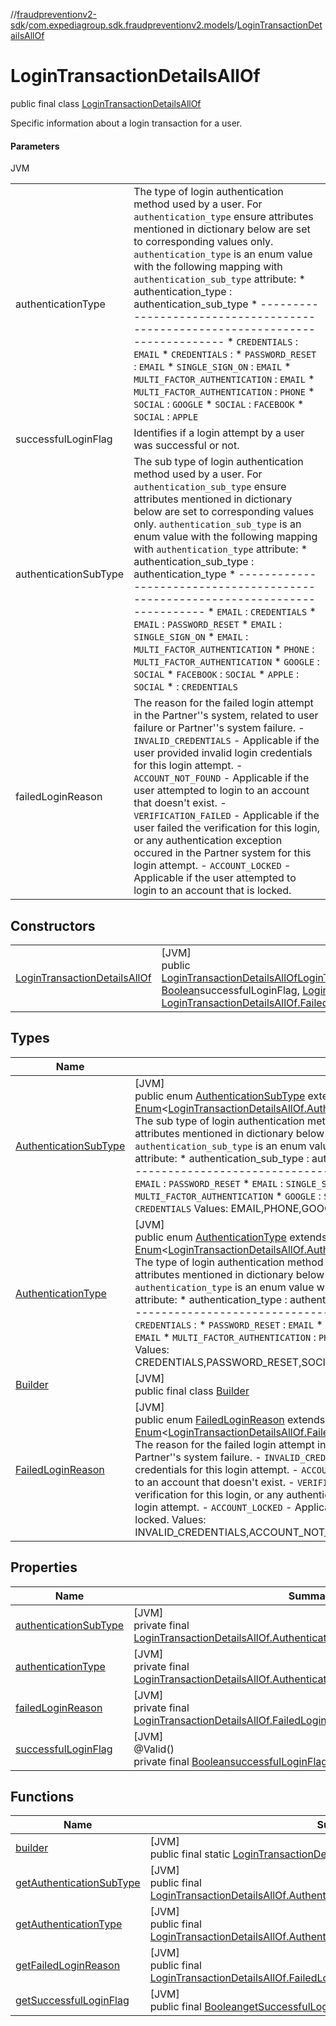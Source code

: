 //[fraudpreventionv2-sdk](../../../index.md)/[com.expediagroup.sdk.fraudpreventionv2.models](../index.md)/[LoginTransactionDetailsAllOf](index.md)

# LoginTransactionDetailsAllOf

public final class [LoginTransactionDetailsAllOf](index.md)

Specific information about a login transaction for a user.

#### Parameters

JVM

| | |
|---|---|
| authenticationType | The type of login authentication method used by a user. For `authentication_type` ensure attributes mentioned in dictionary below are set to corresponding values only. `authentication_type` is an enum value with the following mapping with `authentication_sub_type` attribute: *       authentication_type       :     authentication_sub_type * ------------------------------------------------------------------------------- * `CREDENTIALS`                         : `EMAIL` * `CREDENTIALS`                         : * `PASSWORD_RESET`                      : `EMAIL` * `SINGLE_SIGN_ON`                      : `EMAIL` * `MULTI_FACTOR_AUTHENTICATION`         : `EMAIL` * `MULTI_FACTOR_AUTHENTICATION`         : `PHONE` * `SOCIAL`                              : `GOOGLE` * `SOCIAL`                              : `FACEBOOK` * `SOCIAL`                              : `APPLE` |
| successfulLoginFlag | Identifies if a login attempt by a user was successful or not. |
| authenticationSubType | The sub type of login authentication method used by a user. For `authentication_sub_type` ensure attributes mentioned in dictionary below are set to corresponding values only. `authentication_sub_type` is an enum value with the following mapping with `authentication_type` attribute: *       authentication_sub_type   :     authentication_type * ------------------------------------------------------------------------------- * `EMAIL`                               : `CREDENTIALS` * `EMAIL`                               : `PASSWORD_RESET` * `EMAIL`                               : `SINGLE_SIGN_ON` * `EMAIL`                               : `MULTI_FACTOR_AUTHENTICATION` * `PHONE`                               : `MULTI_FACTOR_AUTHENTICATION` * `GOOGLE`                              : `SOCIAL` * `FACEBOOK`                            : `SOCIAL` * `APPLE`                               : `SOCIAL` *                                       : `CREDENTIALS` |
| failedLoginReason | The reason for the failed login attempt in the Partner''s system, related to user failure or Partner''s system failure. - `INVALID_CREDENTIALS` - Applicable if the user provided invalid login credentials for this login attempt. - `ACCOUNT_NOT_FOUND` - Applicable if the user attempted to login to an account that doesn't exist. - `VERIFICATION_FAILED` - Applicable if the user failed the verification for this login, or any authentication exception occured in the Partner system for this login attempt. - `ACCOUNT_LOCKED` - Applicable if the user attempted to login to an account that is locked. |

## Constructors

| | |
|---|---|
| [LoginTransactionDetailsAllOf](-login-transaction-details-all-of.md) | [JVM]<br>public [LoginTransactionDetailsAllOf](index.md)[LoginTransactionDetailsAllOf](-login-transaction-details-all-of.md)([LoginTransactionDetailsAllOf.AuthenticationType](-authentication-type/index.md)authenticationType, [Boolean](https://docs.oracle.com/javase/8/docs/api/java/lang/Boolean.html)successfulLoginFlag, [LoginTransactionDetailsAllOf.AuthenticationSubType](-authentication-sub-type/index.md)authenticationSubType, [LoginTransactionDetailsAllOf.FailedLoginReason](-failed-login-reason/index.md)failedLoginReason) |

## Types

| Name | Summary |
|---|---|
| [AuthenticationSubType](-authentication-sub-type/index.md) | [JVM]<br>public enum [AuthenticationSubType](-authentication-sub-type/index.md) extends [Enum](https://docs.oracle.com/javase/8/docs/api/java/lang/Enum.html)&lt;[LoginTransactionDetailsAllOf.AuthenticationSubType](-authentication-sub-type/index.md)&gt;<br>The sub type of login authentication method used by a user. For `authentication_sub_type` ensure attributes mentioned in dictionary below are set to corresponding values only. `authentication_sub_type` is an enum value with the following mapping with `authentication_type` attribute: *       authentication_sub_type   :     authentication_type * ------------------------------------------------------------------------------- * `EMAIL`                               : `CREDENTIALS` * `EMAIL`                               : `PASSWORD_RESET` * `EMAIL`                               : `SINGLE_SIGN_ON` * `EMAIL`                               : `MULTI_FACTOR_AUTHENTICATION` * `PHONE`                               : `MULTI_FACTOR_AUTHENTICATION` * `GOOGLE`                              : `SOCIAL` * `FACEBOOK`                            : `SOCIAL` * `APPLE`                               : `SOCIAL` *                                       : `CREDENTIALS` Values: EMAIL,PHONE,GOOGLE,FACEBOOK,APPLE |
| [AuthenticationType](-authentication-type/index.md) | [JVM]<br>public enum [AuthenticationType](-authentication-type/index.md) extends [Enum](https://docs.oracle.com/javase/8/docs/api/java/lang/Enum.html)&lt;[LoginTransactionDetailsAllOf.AuthenticationType](-authentication-type/index.md)&gt;<br>The type of login authentication method used by a user. For `authentication_type` ensure attributes mentioned in dictionary below are set to corresponding values only. `authentication_type` is an enum value with the following mapping with `authentication_sub_type` attribute: *       authentication_type       :     authentication_sub_type * ------------------------------------------------------------------------------- * `CREDENTIALS`                         : `EMAIL` * `CREDENTIALS`                         : * `PASSWORD_RESET`                      : `EMAIL` * `SINGLE_SIGN_ON`                      : `EMAIL` * `MULTI_FACTOR_AUTHENTICATION`         : `EMAIL` * `MULTI_FACTOR_AUTHENTICATION`         : `PHONE` * `SOCIAL`                              : `GOOGLE` * `SOCIAL`                              : `FACEBOOK` * `SOCIAL`                              : `APPLE` Values: CREDENTIALS,PASSWORD_RESET,SOCIAL,SINGLE_SIGN_ON,MULTI_FACTOR_AUTHENTICATION |
| [Builder](-builder/index.md) | [JVM]<br>public final class [Builder](-builder/index.md) |
| [FailedLoginReason](-failed-login-reason/index.md) | [JVM]<br>public enum [FailedLoginReason](-failed-login-reason/index.md) extends [Enum](https://docs.oracle.com/javase/8/docs/api/java/lang/Enum.html)&lt;[LoginTransactionDetailsAllOf.FailedLoginReason](-failed-login-reason/index.md)&gt;<br>The reason for the failed login attempt in the Partner''s system, related to user failure or Partner''s system failure. - `INVALID_CREDENTIALS` - Applicable if the user provided invalid login credentials for this login attempt. - `ACCOUNT_NOT_FOUND` - Applicable if the user attempted to login to an account that doesn't exist. - `VERIFICATION_FAILED` - Applicable if the user failed the verification for this login, or any authentication exception occured in the Partner system for this login attempt. - `ACCOUNT_LOCKED` - Applicable if the user attempted to login to an account that is locked. Values: INVALID_CREDENTIALS,ACCOUNT_NOT_FOUND,VERIFICATION_FAILED,ACCOUNT_LOCKED |

## Properties

| Name | Summary |
|---|---|
| [authenticationSubType](index.md#1933925378%2FProperties%2F-173342751) | [JVM]<br>private final [LoginTransactionDetailsAllOf.AuthenticationSubType](-authentication-sub-type/index.md)[authenticationSubType](index.md#1933925378%2FProperties%2F-173342751) |
| [authenticationType](index.md#-11375228%2FProperties%2F-173342751) | [JVM]<br>private final [LoginTransactionDetailsAllOf.AuthenticationType](-authentication-type/index.md)[authenticationType](index.md#-11375228%2FProperties%2F-173342751) |
| [failedLoginReason](index.md#1445461172%2FProperties%2F-173342751) | [JVM]<br>private final [LoginTransactionDetailsAllOf.FailedLoginReason](-failed-login-reason/index.md)[failedLoginReason](index.md#1445461172%2FProperties%2F-173342751) |
| [successfulLoginFlag](index.md#2089411305%2FProperties%2F-173342751) | [JVM]<br>@Valid()<br>private final [Boolean](https://docs.oracle.com/javase/8/docs/api/java/lang/Boolean.html)[successfulLoginFlag](index.md#2089411305%2FProperties%2F-173342751) |

## Functions

| Name | Summary |
|---|---|
| [builder](builder.md) | [JVM]<br>public final static [LoginTransactionDetailsAllOf.Builder](-builder/index.md)[builder](builder.md)() |
| [getAuthenticationSubType](get-authentication-sub-type.md) | [JVM]<br>public final [LoginTransactionDetailsAllOf.AuthenticationSubType](-authentication-sub-type/index.md)[getAuthenticationSubType](get-authentication-sub-type.md)() |
| [getAuthenticationType](get-authentication-type.md) | [JVM]<br>public final [LoginTransactionDetailsAllOf.AuthenticationType](-authentication-type/index.md)[getAuthenticationType](get-authentication-type.md)() |
| [getFailedLoginReason](get-failed-login-reason.md) | [JVM]<br>public final [LoginTransactionDetailsAllOf.FailedLoginReason](-failed-login-reason/index.md)[getFailedLoginReason](get-failed-login-reason.md)() |
| [getSuccessfulLoginFlag](get-successful-login-flag.md) | [JVM]<br>public final [Boolean](https://docs.oracle.com/javase/8/docs/api/java/lang/Boolean.html)[getSuccessfulLoginFlag](get-successful-login-flag.md)() |
